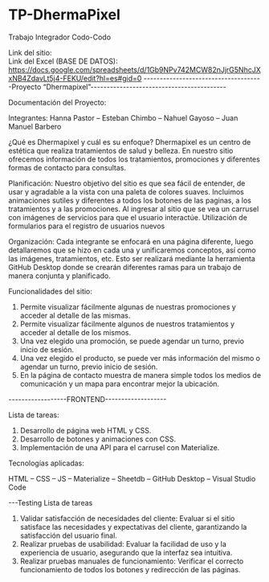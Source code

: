 # TP-DhermaPixel
Trabajo Integrador Codo-Codo

Link del sitio:                                     
Link del Excel (BASE DE DATOS): https://docs.google.com/spreadsheets/d/1Gb9NPv742MCW82nJjrG5NhcJXxNB4ZdavLt5j4-FEKU/edit?hl=es#gid=0
-------------------------------------Proyecto “Dhermapixel”------------------------------------------

Documentación del Proyecto:

Integrantes: Hanna Pastor – Esteban Chimbo – Nahuel Gayoso – Juan Manuel Barbero


¿Qué es Dhermapixel y cuál es su enfoque?
Dhermapixel es un centro de estética que realiza tratamientos de salud y belleza. En
nuestro sitio ofrecemos información de todos los tratamientos, promociones y
diferentes formas de contacto para consultas.

Planificación:
Nuestro objetivo del sitio es que sea fácil de entender, de usar y agradable a la vista
con una paleta de colores suaves.
Incluimos animaciones sutiles y diferentes a todos los botones de las paginas, a los
tratamientos y a las promociones.
Al ingresar al sitio que se vea un carrusel con imágenes de servicios para que el usuario
interactúe.
Utilización de formularios para el registro de usuarios nuevos


Organización:
Cada integrante se enfocará en una página diferente, luego detallaremos que se hizo
en cada una y unificaremos conceptos, así como las imágenes, tratamientos, etc.
Esto ser realizará mediante la herramienta GitHub Desktop donde se crearán
diferentes ramas para un trabajo de manera conjunta y planificado.


Funcionalidades del sitio:
  1. Permite visualizar fácilmente algunas de nuestras promociones y acceder al
detalle de las mismas.
  2. Permite visualizar fácilmente algunos de nuestros tratamientos y acceder al
detalle de los mismos.
  3. Una vez elegido una promoción, se puede agendar un turno, previo inicio de
sesión.
  4. Una vez elegido el producto, se puede ver más información del mismo o
agendar un turno, previo inicio de sesión.
  5. En la página de contacto muestra de manera simple todos los medios de
comunicación y un mapa para encontrar mejor la ubicación.

------------------FRONTEND-------------------

Lista de tareas:
  1. Desarrollo de página web HTML y CSS.
  2. Desarrollo de botones y animaciones con CSS.
  3. Implementación de una API para el carrusel con Materialize.
     
Tecnologías aplicadas:

HTML – CSS – JS – Materialize – Sheetdb – GitHub Desktop – Visual Studio Code

---Testing
Lista de tareas
  1. Validar satisfacción de necesidades del cliente: Evaluar si el sitio satisface las
necesidades y expectativas del cliente, garantizando la satisfacción del usuario
final.
  2. Realizar pruebas de usabilidad: Evaluar la facilidad de uso y la experiencia de
usuario, asegurando que la interfaz sea intuitiva.
  3. Realizar pruebas manuales de funcionamiento: Verificar el correcto
funcionamiento de todos los botones y redirección de las páginas.
